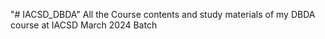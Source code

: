 "# IACSD_DBDA" 
All the Course contents and study materials of my DBDA course at IACSD March 2024 Batch
